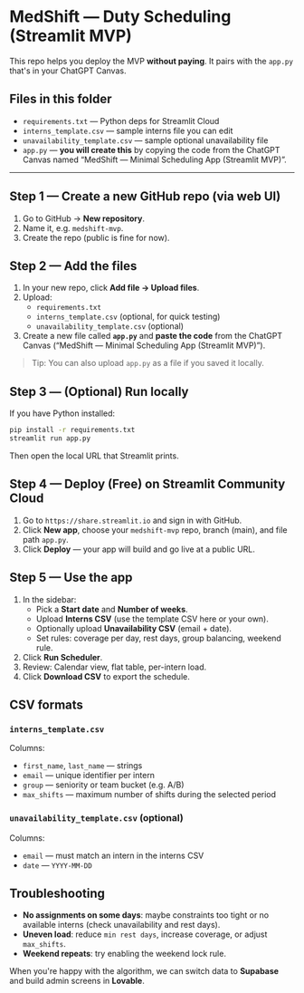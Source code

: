 # MedShift — Duty Scheduling (Streamlit MVP)

This repo helps you deploy the MVP **without paying**. It pairs with the `app.py` that's in your ChatGPT Canvas.

## Files in this folder
- `requirements.txt` — Python deps for Streamlit Cloud
- `interns_template.csv` — sample interns file you can edit
- `unavailability_template.csv` — sample optional unavailability file
- `app.py` — **you will create this** by copying the code from the ChatGPT Canvas named “MedShift — Minimal Scheduling App (Streamlit MVP)”.

---

## Step 1 — Create a new GitHub repo (via web UI)
1. Go to GitHub → **New repository**.
2. Name it, e.g. `medshift-mvp`.
3. Create the repo (public is fine for now).

## Step 2 — Add the files
1. In your new repo, click **Add file → Upload files**.
2. Upload:
   - `requirements.txt`
   - `interns_template.csv` (optional, for quick testing)
   - `unavailability_template.csv` (optional)
3. Create a new file called **`app.py`** and **paste the code** from the ChatGPT Canvas (“MedShift — Minimal Scheduling App (Streamlit MVP)”).

> Tip: You can also upload `app.py` as a file if you saved it locally.

## Step 3 — (Optional) Run locally
If you have Python installed:
```bash
pip install -r requirements.txt
streamlit run app.py
```
Then open the local URL that Streamlit prints.

## Step 4 — Deploy (Free) on Streamlit Community Cloud
1. Go to `https://share.streamlit.io` and sign in with GitHub.
2. Click **New app**, choose your `medshift-mvp` repo, branch (main), and file path `app.py`.
3. Click **Deploy** — your app will build and go live at a public URL.

## Step 5 — Use the app
1. In the sidebar:
   - Pick a **Start date** and **Number of weeks**.
   - Upload **Interns CSV** (use the template CSV here or your own).
   - Optionally upload **Unavailability CSV** (email + date).
   - Set rules: coverage per day, rest days, group balancing, weekend rule.
2. Click **Run Scheduler**.
3. Review: Calendar view, flat table, per-intern load.
4. Click **Download CSV** to export the schedule.

## CSV formats
### `interns_template.csv`
Columns:
- `first_name`, `last_name` — strings
- `email` — unique identifier per intern
- `group` — seniority or team bucket (e.g. A/B)
- `max_shifts` — maximum number of shifts during the selected period

### `unavailability_template.csv` (optional)
Columns:
- `email` — must match an intern in the interns CSV
- `date` — `YYYY-MM-DD`

## Troubleshooting
- **No assignments on some days**: maybe constraints too tight or no available interns (check unavailability and rest days).
- **Uneven load**: reduce `min rest days`, increase coverage, or adjust `max_shifts`.
- **Weekend repeats**: try enabling the weekend lock rule.

When you're happy with the algorithm, we can switch data to **Supabase** and build admin screens in **Lovable**.
